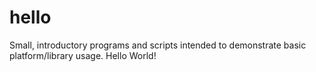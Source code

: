 # hello
Small, introductory programs and scripts intended to demonstrate basic platform/library usage.  Hello World!
